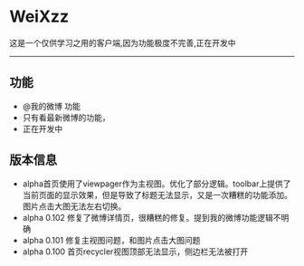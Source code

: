 # WeiXzz

这是一个仅供学习之用的客户端,因为功能极度不完善,正在开发中

* * *

## 功能

*   @我的微博 功能
*   只有看最新微博的功能，
*   正在开发中

## 版本信息

*   alpha首页使用了viewpager作为主视图。优化了部分逻辑。toolbar上提供了当前页面的显示效果，但是导致了标题无法显示，又是一次糟糕的功能添加。图片点击大图无法左右切换。
*   alpha 0.102
修复了微博详情页，很糟糕的修复。提到我的微博功能逻辑不明确
*   alpha 0.101
修复主视图问题，和图片点击大图问题
*   alpha 0.100
首页recycler视图顶部无法显示，侧边栏无法被打开